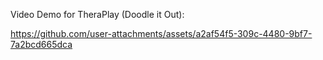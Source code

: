 Video Demo for TheraPlay (Doodle it Out):

https://github.com/user-attachments/assets/a2af54f5-309c-4480-9bf7-7a2bcd665dca

